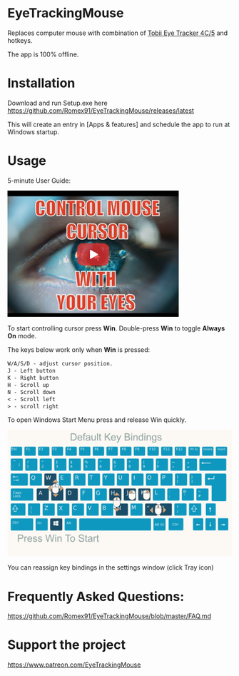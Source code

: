 # EyeTrackingMouse

Replaces computer mouse with combination of [Tobii Eye Tracker 4C/5](https://gaming.tobii.com/) and hotkeys.

The app is 100% offline.

# Installation

Download and run Setup.exe here https://github.com/Romex91/EyeTrackingMouse/releases/latest

This will create an entry in [Apps & features] and schedule the app to run at Windows startup.

# Usage

5-minute User Guide:

[![User Guide](https://github.com/Romex91/EyeTrackingMouse/blob/master/user_guide_preview.png)](https://youtu.be/aKi3Qr7T764)

To start controlling cursor press **Win**. Double-press **Win** to toggle **Always On** mode.

The keys below work only when **Win** is pressed:

```
W/A/S/D - adjust cursor position.
J - Left button
K - Right button
H - Scroll up
N - Scroll down
< - Scroll left
> - scroll right
```

To open Windows Start Menu press and release Win quickly.

![Default Key Bindings](https://github.com/Romex91/EyeTrackingMouse/blob/master/default_key_bindings.png)

You can reassign key bindings in the settings window (click Tray icon)

# Frequently Asked Questions:

https://github.com/Romex91/EyeTrackingMouse/blob/master/FAQ.md

# Support the project

https://www.patreon.com/EyeTrackingMouse
